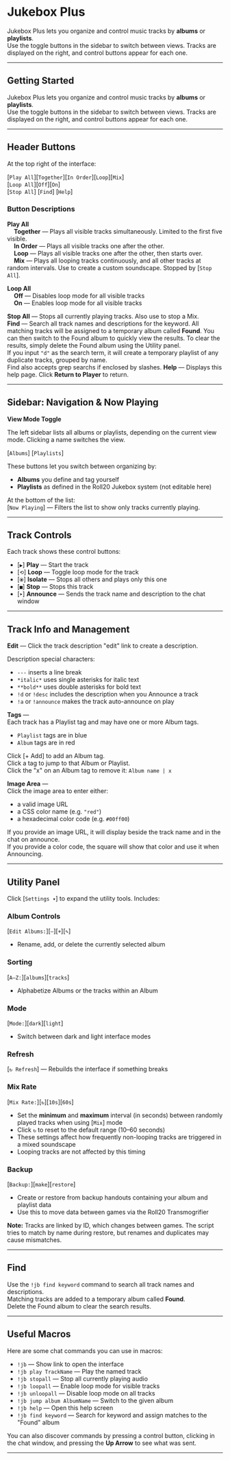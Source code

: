 # Jukebox Plus

Jukebox Plus lets you organize and control music tracks by **albums** or **playlists**.  
Use the toggle buttons in the sidebar to switch between views. Tracks are displayed on the right, and control buttons appear for each one.

---

## Getting Started

Jukebox Plus lets you organize and control music tracks by **albums** or **playlists**.  
Use the toggle buttons in the sidebar to switch between views. Tracks are displayed on the right, and control buttons appear for each one.

---

## Header Buttons

At the top right of the interface:

[`Play All`][`Together`][`In Order`][`Loop`][`Mix`]  
[`Loop All`][`Off`][`On`]  
[`Stop All`] [`Find`] [`Help`]

### Button Descriptions

**Play All**  
&nbsp;&nbsp;&nbsp;&nbsp;**Together** — Plays all visible tracks simultaneously. Limited to the first five visible.  
&nbsp;&nbsp;&nbsp;&nbsp;**In Order** — Plays all visible tracks one after the other.  
&nbsp;&nbsp;&nbsp;&nbsp;**Loop** — Plays all visible tracks one after the other, then starts over.  
&nbsp;&nbsp;&nbsp;&nbsp;**Mix** — Plays all looping tracks continuously, and all other tracks at random intervals. Use to create a custom soundscape. Stopped by [`Stop All`].

**Loop All**  
&nbsp;&nbsp;&nbsp;&nbsp;**Off** — Disables loop mode for all visible tracks  
&nbsp;&nbsp;&nbsp;&nbsp;**On** — Enables loop mode for all visible tracks

**Stop All** — Stops all currently playing tracks. Also use to stop a Mix.  
**Find** — Search all track names and descriptions for the keyword. All matching tracks will be assigned to a temporary album called **Found**. You can then switch to the Found album to quickly view the results. To clear the results, simply delete the Found album using the Utility panel.  
If you input `"d"` as the search term, it will create a temporary playlist of any duplicate tracks, grouped by name.  
Find also accepts grep searchs if enclosed by slashes.
**Help** — Displays this help page. Click **Return to Player** to return.

---

## Sidebar: Navigation & Now Playing

**View Mode Toggle**

The left sidebar lists all albums or playlists, depending on the current view mode. Clicking a name switches the view.

[`Albums`] [`Playlists`]

These buttons let you switch between organizing by:  
- **Albums** you define and tag yourself  
- **Playlists** as defined in the Roll20 Jukebox system (not editable here)

At the bottom of the list:  
[`Now Playing`] — Filters the list to show only tracks currently playing.

---

## Track Controls

Each track shows these control buttons:

- [`▶`] **Play** — Start the track  
- [`⟲`] **Loop** — Toggle loop mode for the track  
- [`⦿`] **Isolate** — Stops all others and plays only this one  
- [`■`] **Stop** — Stops this track  
- [`➤`] **Announce** — Sends the track name and description to the chat window

---

## Track Info and Management

**Edit** — Click the track description "edit" link to create a description.

Description special characters:
- `---` inserts a line break
- `*italic*` uses single asterisks for italic text
- `**bold**` uses double asterisks for bold text
- `!d` or `!desc` includes the description when you Announce a track
- `!a` or `!announce` makes the track auto-announce on play

**Tags** —  
Each track has a Playlist tag and may have one or more Album tags.  
- `Playlist` tags are in blue  
- `Album` tags are in red  

Click [+ Add] to add an Album tag.  
Click a tag to jump to that Album or Playlist.  
Click the "x" on an Album tag to remove it: `Album name | x`

**Image Area** —  
Click the image area to enter either:
- a valid image URL
- a CSS color name (e.g. `"red"`)
- a hexadecimal color code (e.g. `#00ff00`)

If you provide an image URL, it will display beside the track name and in the chat on announce.  
If you provide a color code, the square will show that color and use it when Announcing.

---

## Utility Panel

Click [`Settings ▾`] to expand the utility tools. Includes:

### Album Controls
[`Edit Albums:`][`–`][`+`][`✎`]  
- Rename, add, or delete the currently selected album

### Sorting
[`A—Z:`][`albums`][`tracks`]  
- Alphabetize Albums or the tracks within an Album

### Mode
[`Mode:`][`dark`][`light`]  
- Switch between dark and light interface modes

### Refresh
[`↻ Refresh`] — Rebuilds the interface if something breaks

### Mix Rate
[`Mix Rate:`][`↻`][`10s`][`60s`] 
- Set the **minimum** and **maximum** interval (in seconds) between randomly played tracks when using [`Mix`] mode  
- Click `↻` to reset to the default range (10–60 seconds)  
- These settings affect how frequently non-looping tracks are triggered in a mixed soundscape  
- Looping tracks are not affected by this timing

### Backup
[`Backup:`][`make`][`restore`]  
- Create or restore from backup handouts containing your album and playlist data  
- Use this to move data between games via the Roll20 Transmogrifier

**Note:** Tracks are linked by ID, which changes between games. The script tries to match by name during restore, but renames and duplicates may cause mismatches.

---

## Find

Use the `!jb find keyword` command to search all track names and descriptions.  
Matching tracks are added to a temporary album called **Found**.  
Delete the Found album to clear the search results.

---

## Useful Macros

Here are some chat commands you can use in macros:

- `!jb` — Show link to open the interface  
- `!jb play TrackName` — Play the named track  
- `!jb stopall` — Stop all currently playing audio  
- `!jb loopall` — Enable loop mode for visible tracks  
- `!jb unloopall` — Disable loop mode on all tracks  
- `!jb jump album AlbumName` — Switch to the given album  
- `!jb help` — Open this help screen  
- `!jb find keyword` — Search for keyword and assign matches to the "Found" album

You can also discover commands by pressing a control button, clicking in the chat window, and pressing the **Up Arrow** to see what was sent.

---
